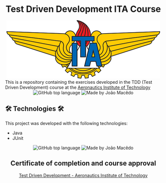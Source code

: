 <div align="center">
   <h1> Test Driven Development ITA Course </h1>
   <img src="./assets/ITA_logo.png" alt="Aeronautics Institute of Technology">
 </div>
This is a repository containing the exercises developed in the TDD (Test Driven Development) course at the <a href="http://www.ita.br/">Aeronautics Institute of Technology</a>

<div align="center">
  <img alt="GitHub top language" src="https://img.shields.io/github/languages/top/joaomacedx/TDD-ITA-Course?style=flat" >
  <img alt="Made by João Macêdo" src="https://img.shields.io/badge/made%20by-João%20Macêdo-yellow">
 </div>

## 🛠 Technologies 🛠

This project was developed with the following technologies:

- Java 
- JUnit


<div align="center">
  <img alt="GitHub top language" src="https://img.shields.io/github/languages/top/joaomacedx/TDD-ITA-Course?style=flat" >
  <img alt="Made by João Macêdo" src="https://img.shields.io/badge/made%20by-João%20Macêdo-yellow">
 </div>

<div align="center">
   <h2> Certificate of completion and course approval</h2>
   <a href="https://www.coursera.org/account/accomplishments/verify/DCW6HVETYK5L">Test Driven Development - Aeronautics Institute of Technology</a>
 </div>
 
